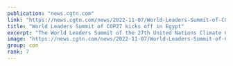 ```yaml
---
publication: "news.cgtn.com"
link: "https://news.cgtn.com/news/2022-11-07/World-Leaders-Summit-of-COP27-kicks-off-in-Egypt-1eLANWr42L6/index.html"
title: "World Leaders Summit of COP27 kicks off in Egypt"
excerpt: "The World Leaders Summit of the 27th United Nations Climate Change Conference (COP27) got underway on Monday in the Egyptian city of Sharm el-Sheikh.United Nations Secretary General Antonio Guterres t"
image: "https://news.cgtn.com/news/2022-11-07/World-Leaders-Summit-of-COP27-kicks-off-in-Egypt-1eLANWr42L6/img/05add5af3e474f38a82014a4753f4ed1/05add5af3e474f38a82014a4753f4ed1-750.png"
group: con
rank: 7
---
```

